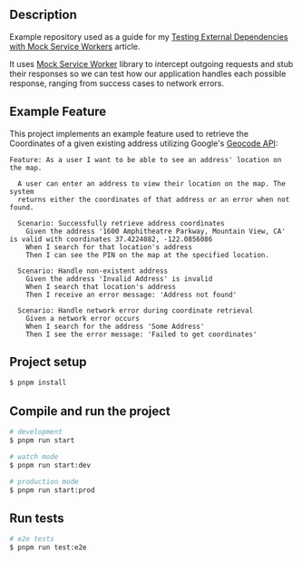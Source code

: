## Description

Example repository used as a guide for my [Testing External Dependencies with Mock Service Workers](https://dev.to/thiagomini/testing-external-dependencies-in-nest-with-mock-service-workers-jo8-temp-slug-4614660?preview=63346d847d29d73113f63d1f76ad86d73951b8c00c400c34f1c7d036f40a272c3fad3ea1ff76cf467f9d21ecc5c16148d609cfbd0ac7bc656fa4b394) article.

It uses [Mock Service Worker](https://mswjs.io/docs/) library to intercept outgoing requests and stub their responses so we can test how our application handles each possible response, ranging from success cases to network errors.

## Example Feature

This project implements an example feature used to retrieve the Coordinates of a given existing address utilizing Google's [Geocode API](https://developers.google.com/maps/documentation/geocoding/overview):

```gherkin
Feature: As a user I want to be able to see an address' location on the map.

  A user can enter an address to view their location on the map. The system
  returns either the coordinates of that address or an error when not found.

  Scenario: Successfully retrieve address coordinates
    Given the address '1600 Amphitheatre Parkway, Mountain View, CA' is valid with coordinates 37.4224082, -122.0856086
    When I search for that location's address
    Then I can see the PIN on the map at the specified location.

  Scenario: Handle non-existent address
    Given the address 'Invalid Address' is invalid
    When I search that location's address
    Then I receive an error message: 'Address not found'

  Scenario: Handle network error during coordinate retrieval
    Given a network error occurs
    When I search for the address 'Some Address'
    Then I see the error message: 'Failed to get coordinates'

```

## Project setup

```bash
$ pnpm install
```

## Compile and run the project

```bash
# development
$ pnpm run start

# watch mode
$ pnpm run start:dev

# production mode
$ pnpm run start:prod
```

## Run tests

```bash
# e2e tests
$ pnpm run test:e2e

```
